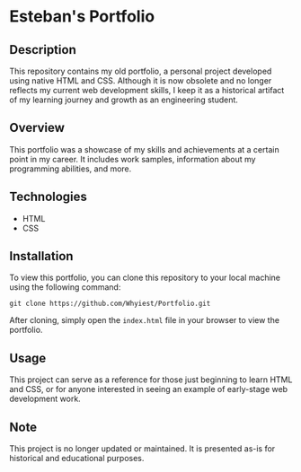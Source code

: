# Esteban's Portfolio

## Description
This repository contains my old portfolio, a personal project developed using native HTML and CSS. Although it is now obsolete and no longer reflects my current web development skills, I keep it as a historical artifact of my learning journey and growth as an engineering student.

## Overview
This portfolio was a showcase of my skills and achievements at a certain point in my career. It includes work samples, information about my programming abilities, and more.

## Technologies
- HTML
- CSS

## Installation
To view this portfolio, you can clone this repository to your local machine using the following command:

```
git clone https://github.com/Whyiest/Portfolio.git
```

After cloning, simply open the `index.html` file in your browser to view the portfolio.

## Usage
This project can serve as a reference for those just beginning to learn HTML and CSS, or for anyone interested in seeing an example of early-stage web development work.

## Note
This project is no longer updated or maintained. It is presented as-is for historical and educational purposes.

